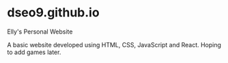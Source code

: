 # dseo9.github.io

Elly's Personal Website

A basic website developed using HTML, CSS, JavaScript and React.
Hoping to add games later.
